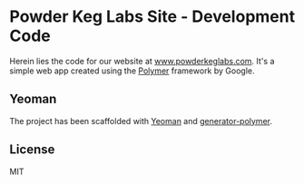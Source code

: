 Powder Keg Labs Site - Development Code
=======================================

Herein lies the code for our website at www.powderkeglabs.com.  It's a simple web app created using the [Polymer](http://www.polymer-project.org) framework by Google. 

Yeoman
------

The project has been scaffolded with [Yeoman](http://yeoman.io) and [generator-polymer](https://github.com/yeoman/generator-polymer).


License
-------
MIT
